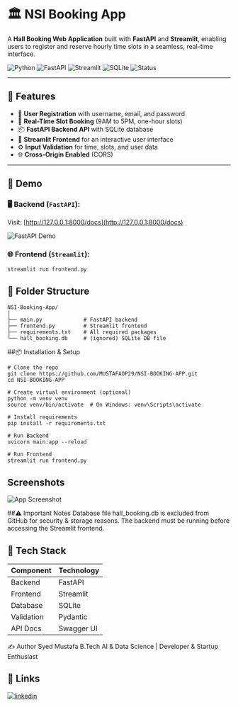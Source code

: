 # 🏛️ NSI Booking App

A **Hall Booking Web Application** built with **FastAPI** and **Streamlit**, enabling users to register and reserve hourly time slots in a seamless, real-time interface.

![Python](https://img.shields.io/badge/Python-3.11-blue.svg)
![FastAPI](https://img.shields.io/badge/FastAPI-High--Performance-brightgreen)
![Streamlit](https://img.shields.io/badge/Streamlit-Frontend-orange)
![SQLite](https://img.shields.io/badge/Database-SQLite-lightgrey)
![Status](https://img.shields.io/badge/Status-Completed-brightgreen)

---

## 📌 Features

- 🔐 **User Registration** with username, email, and password  
- 📅 **Real-Time Slot Booking** (9AM to 5PM, one-hour slots)  
- 📦 **FastAPI Backend API** with SQLite database  
- 🎨 **Streamlit Frontend** for an interactive user interface  
- ⚙️ **Input Validation** for time, slots, and user data  
- 🌐 **Cross-Origin Enabled** (CORS)

---

## 🚀 Demo

### 🖥️ Backend (`FastAPI`):
Visit: [http://127.0.0.1:8000/docs](http://127.0.0.1:8000/docs)

![FastAPI Demo](https://user-images.githubusercontent.com/your-screenshot-link.png)

### 🌐 Frontend (`Streamlit`):

```bash
streamlit run frontend.py

```
## 📁 Folder Structure
```
NSI-Booking-App/
│
├── main.py             # FastAPI backend
├── frontend.py         # Streamlit frontend
├── requirements.txt    # All required packages
└── hall_booking.db     # (ignored) SQLite DB file
```
##📦 Installation & Setup
```
# Clone the repo
git clone https://github.com/MUSTAFAOP29/NSI-BOOKING-APP.git
cd NSI-BOOKING-APP

# Create virtual environment (optional)
python -m venv venv
source venv/bin/activate  # On Windows: venv\Scripts\activate

# Install requirements
pip install -r requirements.txt

# Run Backend
uvicorn main:app --reload

# Run Frontend
streamlit run frontend.py
```
## Screenshots

![App Screenshot](https://via.placeholder.com/468x300?text=App+Screenshot+Here)



##⚠️ Important Notes
Database file hall_booking.db is excluded from GitHub for security & storage reasons.
The backend must be running before accessing the Streamlit frontend.

## 🧠 Tech Stack
| Component  | Technology |
| ---------- | ---------- |
| Backend    | FastAPI    |
| Frontend   | Streamlit  |
| Database   | SQLite     |
| Validation | Pydantic   |
| API Docs   | Swagger UI |


✍️ Author
Syed Mustafa
B.Tech AI & Data Science | Developer & Startup Enthusiast

## 🔗 Links
[![linkedin](https://img.shields.io/badge/linkedin-0A66C2?style=for-the-badge&logo=linkedin&logoColor=white)](www.linkedin.com/in/syedmustafa29)


